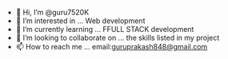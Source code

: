 - 👋 Hi, I’m @guru7520K
- 👀 I’m interested in ...  Web development
- 🌱 I’m currently learning ... FFULL STACK development
- 💞️ I’m looking to collaborate on ... the skills listed in my project
- 📫 How to reach me ...
email:guruprakash848@gmail.com

<!---
guru7520K/guru7520K is a ✨ special ✨ repository because its `README.md` (this file) appears on your GitHub profile.
You can click the Preview link to take a look at your changes.
--->
